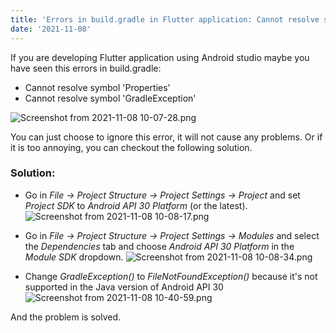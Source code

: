 ```yaml
---
title: 'Errors in build.gradle in Flutter application: Cannot resolve symbol "Properties" and Cannot resolve symbol "GradleException"'
date: '2021-11-08'
---
```


If you are developing Flutter application using Android studio maybe you have seen this errors in build.gradle:
- Cannot resolve symbol 'Properties'
- Cannot resolve symbol 'GradleException'

![Screenshot from 2021-11-08 10-07-28.png](/images/posts/flutter_errors_1.png)

You can just choose to ignore this error, it will not cause any problems.
Or if it is too annoying, you can checkout the following solution.

### Solution:

- Go in *File -> Project Structure -> Project Settings -> Project* and set *Project SDK* to *Android API 30 Platform* (or the latest).
![Screenshot from 2021-11-08 10-08-17.png](/images/posts/flutter_errors_2.png)

- Go in *File -> Project Structure -> Project Settings -> Modules* and select the *Dependencies* tab and choose *Android API 30 Platform* in the *Module SDK* dropdown.
![Screenshot from 2021-11-08 10-08-34.png](/images/posts/flutter_errors_3.png)

- Change *GradleException()* to *FileNotFoundException()* because it's not supported in the Java version of Android API 30
![Screenshot from 2021-11-08 10-40-59.png](/images/posts/flutter_errors_4.png)
 


And the problem is solved.